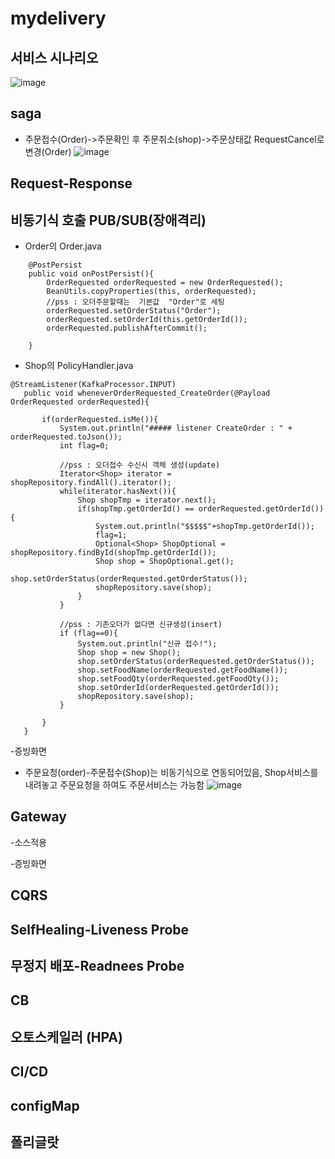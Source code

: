 # mydelivery


## 서비스 시나리오
![image](https://user-images.githubusercontent.com/68535067/97397347-65aca200-192c-11eb-810a-049c2f12ae7b.png)

## saga
- 주문접수(Order)->주문확인 후 주문취소(shop)->주문상태값  RequestCancel로 변경(Order)
![image](https://user-images.githubusercontent.com/68535067/97409032-533c6380-1940-11eb-9a6f-8d12c5d5a98a.png)

## Request-Response


## 비동기식 호출 PUB/SUB(장애격리)
- Order의 Order.java
```
    @PostPersist
    public void onPostPersist(){
        OrderRequested orderRequested = new OrderRequested();
        BeanUtils.copyProperties(this, orderRequested);
        //pss : 오더주문할때는  기본값  "Order"로 세팅
        orderRequested.setOrderStatus("Order");
        orderRequested.setOrderId(this.getOrderId());
        orderRequested.publishAfterCommit();

    }
```
 - Shop의 PolicyHandler.java
 ```
 @StreamListener(KafkaProcessor.INPUT)
    public void wheneverOrderRequested_CreateOrder(@Payload OrderRequested orderRequested){

        if(orderRequested.isMe()){
            System.out.println("##### listener CreateOrder : " + orderRequested.toJson());
            int flag=0;

            //pss : 오더접수 수신시 객체 생성(update)
            Iterator<Shop> iterator = shopRepository.findAll().iterator();
            while(iterator.hasNext()){
                Shop shopTmp = iterator.next();
                if(shopTmp.getOrderId() == orderRequested.getOrderId()){
                    System.out.println("$$$$$"+shopTmp.getOrderId());
                    flag=1;
                    Optional<Shop> ShopOptional = shopRepository.findById(shopTmp.getOrderId());
                    Shop shop = ShopOptional.get();
                    shop.setOrderStatus(orderRequested.getOrderStatus());
                    shopRepository.save(shop);
                }
            }

            //pss : 기존오더가 없다면 신규생성(insert)
            if (flag==0){
                System.out.println("신규 접수!");
                Shop shop = new Shop();
                shop.setOrderStatus(orderRequested.getOrderStatus());
                shop.setFoodName(orderRequested.getFoodName());
                shop.setFoodQty(orderRequested.getFoodQty());
                shop.setOrderId(orderRequested.getOrderId());
                shopRepository.save(shop);
            }

        }
    }
 ```

-증빙화면
- 주문요청(order)-주문접수(Shop)는 비동기식으로 연동되어있음, Shop서비스를 내려놓고 주문요청을 하여도 주문서비스는 가능함
![image](https://user-images.githubusercontent.com/68535067/97409648-54ba5b80-1941-11eb-95ac-458e226783dd.png)


## Gateway
-소스적용


-증빙화면


## CQRS

## SelfHealing-Liveness Probe

## 무정지 배포-Readnees Probe

## CB

## 오토스케일러 (HPA)

## CI/CD

## configMap

## 폴리글랏
